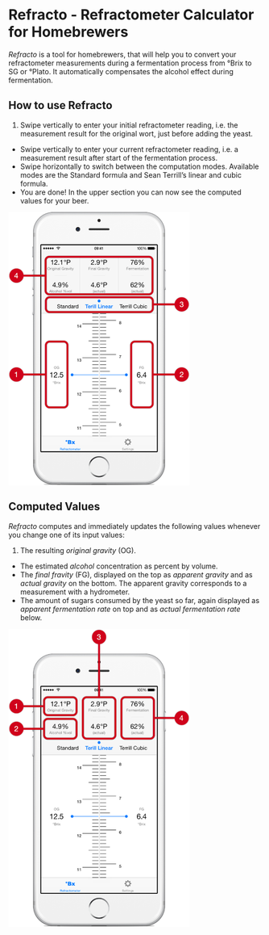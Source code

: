 Refracto - Refractometer Calculator for Homebrewers
===================================================

*Refracto* is a tool for homebrewers, that will help you to convert your refractometer measurements during a fermentation process from °Brix to SG or °Plato. It automatically compensates the alcohol effect during fermentation.

## How to use Refracto

1. Swipe vertically to enter your initial refractometer reading, i.e. the measurement result for the original wort, just before adding the yeast.
- Swipe vertically to enter your current refractometer reading, i.e. a measurement result after start of the fermentation process.
- Swipe horizontally to switch between the computation modes. Available modes are the Standard formula and Sean Terrill’s linear and cubic formula.
- You are done! In the upper section you can now see the computed values for your beer.

<img src="./images/Input.png" alt="How to use Refracto" align="center" width="360" />

## Computed Values

*Refracto* computes and immediately updates the following values whenever you change one of its input values:

1. The resulting *original gravity* (OG).
- The estimated *alcohol* concentration as percent by volume.
- The *final fravity* (FG), displayed on the top as *apparent gravity* and as *actual gravity* on the bottom. The apparent gravity corresponds to a measurement with a hydrometer.
- The amount of sugars consumed by the yeast so far, again displayed as *apparent fermentation rate* on top and as *actual fermentation rate* below.

<img src="./images/Output.png" alt="Computed Values" align="center" width="360" />
